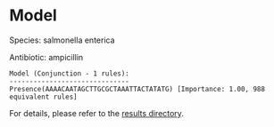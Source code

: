 
# Model

Species: salmonella enterica

Antibiotic: ampicillin

```
Model (Conjunction - 1 rules):
------------------------------
Presence(AAAACAATAGCTTGCGCTAAATTACTATATG) [Importance: 1.00, 988 equivalent rules]

```

For details, please refer to the [results directory](../../../../../results/scm_b/salmonella%20enterica/ampicillin/repeat_2/).

